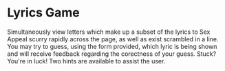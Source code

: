 Lyrics Game
===========

Simultaneously view letters which make up a subset of the lyrics to Sex Appeal scurry rapidly across the page, as well as exist scrambled in a line. You may try to guess, using the form provided, which lyric is being shown and will receive feedback regarding the corectness of your guess. Stuck? You're in luck! Two hints are available to assist the user. 
